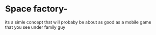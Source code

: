 # Space factory- 
its a simle concept that will probaby be about as good as a mobile game that you see under family guy
